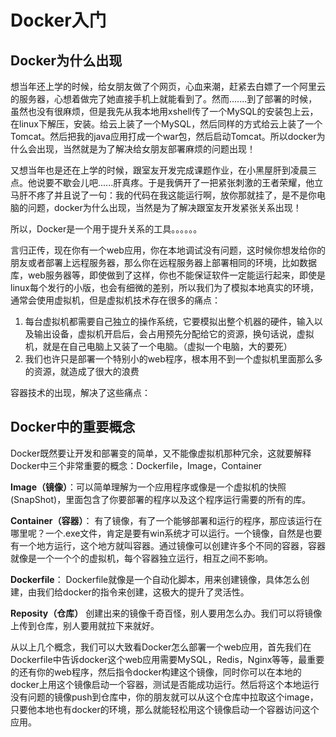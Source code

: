 # Docker入门
## Docker为什么出现
想当年还上学的时候，给女朋友做了个网页，心血来潮，赶紧去白嫖了一个阿里云的服务器，心想着做完了她直接手机上就能看到了。然而.......到了部署的时候，虽然也没有很麻烦，但是我先从我本地用xshell传了一个MySQL的安装包上云，在linux下解压，安装。给云上装了一个MySQL，然后同样的方式给云上装了一个Tomcat。然后把我的java应用打成一个war包，然后启动Tomcat。所以docker为什么会出现，当然就是为了解决给女朋友部署麻烦的问题出现！

又想当年也是还在上学的时候，跟室友开发完成课题作业，在小黑屋肝到凌晨三点。他说要不歇会儿吧......肝真疼。于是我俩开了一把紧张刺激的王者荣耀，他立马肝不疼了并且说了一句：我的代码在我这能运行啊，放你那就挂了，是不是你电脑的问题，docker为什么出现，当然是为了解决跟室友开发紧张关系出现！

所以，Docker是一个用于提升关系的工具。。。。。。

言归正传，现在你有一个web应用，你在本地调试没有问题，这时候你想发给你的朋友或者部署上远程服务器，那么你在远程服务器上部署相同的环境，比如数据库，web服务器等，即使做到了这样，你也不能保证软件一定能运行起来，即使是linux每个发行的小版，也会有细微的差别，所以我们为了模拟本地真实的环境，通常会使用虚拟机，但是虚拟机技术存在很多的痛点：

1. 每台虚拟机都需要自己独立的操作系统，它要模拟出整个机器的硬件，输入以及输出设备，虚拟机开启后，会占用预先分配给它的资源，换句话说，虚拟机，就是在自己电脑上又装了一个电脑。（虚拟一个电脑，大的要死）
2. 我们也许只是部署一个特别小的web程序，根本用不到一个虚拟机里面那么多的资源，就造成了很大的浪费

容器技术的出现，解决了这些痛点：



## Docker中的重要概念
Docker既然要让开发和部署变的简单，又不能像虚拟机那种冗余，这就要解释Docker中三个非常重要的概念：Dockerfile，Image，Container

**Image（镜像）**：可以简单理解为一个应用程序或像是一个虚拟机的快照(SnapShot)，里面包含了你要部署的程序以及这个程序运行需要的所有的库。

**Container（容器）**：
有了镜像，有了一个能够部署和运行的程序，那应该运行在哪里呢？一个.exe文件，肯定是要有win系统才可以运行。一个镜像，自然是也要有一个地方运行，这个地方就叫容器。通过镜像可以创建许多个不同的容器，容器就像是一个一个个的虚拟机，每个容器独立运行，相互之间不影响。

**Dockerfile**：
Dockerfile就像是一个自动化脚本，用来创建镜像，具体怎么创建，由我们给docker的指令来创建，这极大的提升了灵活性。

**Reposity（仓库）**
创建出来的镜像千奇百怪，别人要用怎么办。我们可以将镜像上传到仓库，别人要用就拉下来就好。

从以上几个概念，我们可以大致看Docker怎么部署一个web应用，首先我们在Dockerfile中告诉docker这个web应用需要MySQL，Redis，Nginx等等，最重要的还有你的web程序，然后指令docker构建这个镜像，同时你可以在本地的docker上用这个镜像启动一个容器，测试是否能成功运行。然后将这个本地运行没有问题的镜像push到仓库中，你的朋友就可以从这个仓库中拉取这个image，只要他本地也有docker的环境，那么就能轻松用这个镜像启动一个容器访问这个应用。
